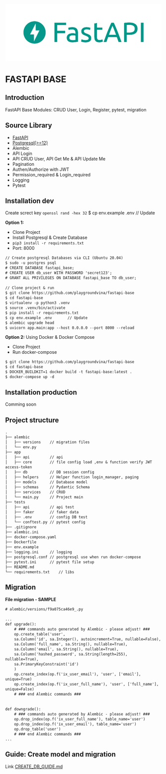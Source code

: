 ![alt text](logo-teal.png "FastAPI")

# FASTAPI BASE

## Introduction
FastAPI Base
Modules: CRUD User, Login, Register, pytest, migration

## Source Library
- [FastAPI](https://fastapi.tiangolo.com/)
- [Postgresql(>=12)](https://www.postgresql.org/)
- Alembic
- API Login
- API CRUD User, API Get Me & API Update Me
- Pagination
- Authen/Authorize with JWT
- Permission_required & Login_required
- Logging
- Pytest

## Installation dev
Create screct key
`openssl rand -hex 32`
$ cp env.example .env       // Update

**Option 1:**
- Clone Project
- Install Postgresql & Create Database
- `pip3 install -r requirements.txt`
- Port: 8000
```
// Create postgresql Databases via CLI (Ubuntu 20.04)
$ sudo -u postgres psql
# CREATE DATABASE fastapi_base;
# CREATE USER db_user WITH PASSWORD 'secret123';
# GRANT ALL PRIVILEGES ON DATABASE fastapi_base TO db_user;

// Clone project & run
$ git clone https://github.com/playgroundvina/fastapi-base
$ cd fastapi-base
$ virtualenv -p python3 .venv
$ source .venv/bin/activate
$ pip install -r requirements.txt
$ cp env.example .env       // Update
$ alembic upgrade head
$ uvicorn app.main:app --host 0.0.0.0 --port 8000 --reload
```
**Option 2:** Using Docker & Docker Compose
- Clone Project
- Run docker-compose
```
$ git clone https://github.com/playgroundvina/fastapi-base
$ cd fastapi-base
$ DOCKER_BUILDKIT=1 docker build -t fastapi-base:latest .
$ docker-compose up -d
```


## Installation production
Comming soon

## Project structure
```
.  
├── alembic  
│   ├── versions    // migration files
│   └── env.py  
├── app  
│   ├── api         // api
│   ├── core        // file config load ,env & function verify JWT access-token  
│   ├── db          // DB session config
│   ├── helpers     // Helper function login_manager, paging  
│   ├── models      // Database model
│   ├── schemas     // Pydantic Schema  
│   ├── services    // CRUD 
│   └── main.py     // Project main
├── tests  
│   ├── api         // api test
│   ├── faker       // faker data
│   ├── .env        // config DB test  
│   └── conftest.py // pytest config 
├── .gitignore  
├── alembic.ini  
├── docker-compose.yaml  
├── Dockerfile  
├── env.example  
├── logging.ini     // logging  
├── postgresql.conf // postgresql use when run docker-compose  
├── pytest.ini      // pytest file setup   
├── README.md  
└── requirements.txt    // libs
```

## Migration

**File migration - SAMPLE**
```
# alembic/versions/f9a075ca46e9_.py

...
def upgrade():
    # ### commands auto generated by Alembic - please adjust! ###
    op.create_table('user',
    sa.Column('id', sa.Integer(), autoincrement=True, nullable=False),
    sa.Column('full_name', sa.String(), nullable=True),
    sa.Column('email', sa.String(), nullable=True),
    sa.Column('hashed_password', sa.String(length=255), nullable=True),
    sa.PrimaryKeyConstraint('id')
    )
    op.create_index(op.f('ix_user_email'), 'user', ['email'], unique=True)
    op.create_index(op.f('ix_user_full_name'), 'user', ['full_name'], unique=False)
    # ### end Alembic commands ###


def downgrade():
    # ### commands auto generated by Alembic - please adjust! ###
    op.drop_index(op.f('ix_user_full_name'), table_name='user')
    op.drop_index(op.f('ix_user_email'), table_name='user')
    op.drop_table('user')
    # ### end Alembic commands ###
...
```

## Guide: Create model and migration
Link [CREATE_DB_GUIDE.md](./document/CREATE_DB_GUIDE.md)